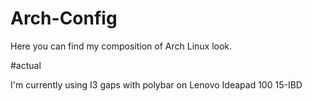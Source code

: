 # Arch-Config
Here you can find my composition of Arch Linux look.

#actual

I'm currently using I3 gaps with polybar on Lenovo Ideapad 100 15-IBD
